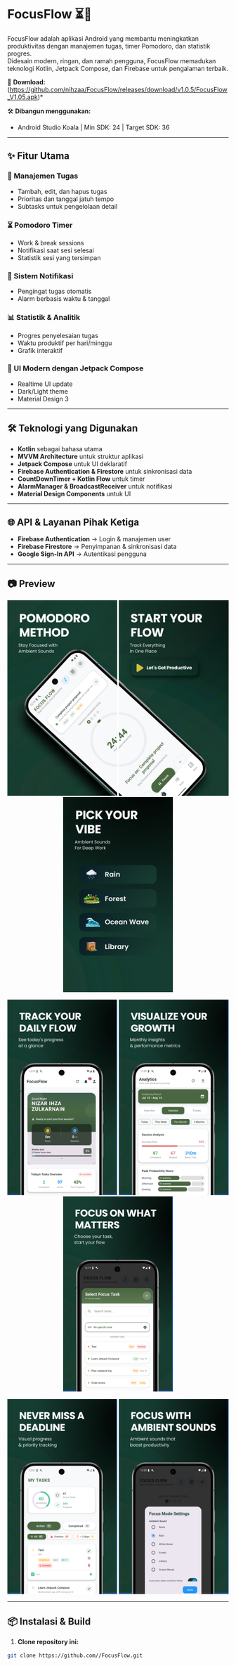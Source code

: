 # FocusFlow ⏳📱

FocusFlow adalah aplikasi Android yang membantu meningkatkan produktivitas dengan manajemen tugas, timer Pomodoro, dan statistik progres.  
Didesain modern, ringan, dan ramah pengguna, FocusFlow memadukan teknologi Kotlin, Jetpack Compose, dan Firebase untuk pengalaman terbaik.

🔗 **Download:** (https://github.com/nihzaa/FocusFlow/releases/download/v1.0.5/FocusFlow_V1.05.apk)*

🛠 **Dibangun menggunakan:**  
- Android Studio Koala | Min SDK: 24 | Target SDK: 36  

---

## ✨ Fitur Utama

### 📝 Manajemen Tugas
- Tambah, edit, dan hapus tugas
- Prioritas dan tanggal jatuh tempo
- Subtasks untuk pengelolaan detail

### ⏳ Pomodoro Timer
- Work & break sessions
- Notifikasi saat sesi selesai
- Statistik sesi yang tersimpan

### 🔔 Sistem Notifikasi
- Pengingat tugas otomatis
- Alarm berbasis waktu & tanggal

### 📊 Statistik & Analitik
- Progres penyelesaian tugas
- Waktu produktif per hari/minggu
- Grafik interaktif

### 🎨 UI Modern dengan Jetpack Compose
- Realtime UI update
- Dark/Light theme
- Material Design 3

---

## 🛠 Teknologi yang Digunakan
- **Kotlin** sebagai bahasa utama
- **MVVM Architecture** untuk struktur aplikasi
- **Jetpack Compose** untuk UI deklaratif
- **Firebase Authentication & Firestore** untuk sinkronisasi data
- **CountDownTimer + Kotlin Flow** untuk timer
- **AlarmManager & BroadcastReceiver** untuk notifikasi
- **Material Design Components** untuk UI

---

## 🌐 API & Layanan Pihak Ketiga
- **Firebase Authentication** → Login & manajemen user
- **Firebase Firestore** → Penyimpanan & sinkronisasi data
- **Google Sign-In API** → Autentikasi pengguna

---

## 📷 Preview

<p align="center">
  <img src="https://raw.githubusercontent.com/nihzaa/FocusFlow/main/Asset%20Preview%20Google%20play/00.png" width="250" />
  <img src="https://raw.githubusercontent.com/nihzaa/FocusFlow/main/Asset%20Preview%20Google%20play/10.png" width="250" />
  <img src="https://raw.githubusercontent.com/nihzaa/FocusFlow/main/Asset%20Preview%20Google%20play/20.png" width="250" />
</p>

<p align="center">
  <img src="https://raw.githubusercontent.com/nihzaa/FocusFlow/main/Asset%20Preview%20Google%20play/1.png" width="250" />
  <img src="https://raw.githubusercontent.com/nihzaa/FocusFlow/main/Asset%20Preview%20Google%20play/2.png" width="250" />
  <img src="https://raw.githubusercontent.com/nihzaa/FocusFlow/main/Asset%20Preview%20Google%20play/3.png" width="250" />
</p>

<p align="center">
  <img src="https://raw.githubusercontent.com/nihzaa/FocusFlow/main/Asset%20Preview%20Google%20play/4.png" width="250" />
  <img src="https://raw.githubusercontent.com/nihzaa/FocusFlow/main/Asset%20Preview%20Google%20play/5.png" width="250" />
</p>


---

## 📦 Instalasi & Build

1. **Clone repository ini:**
```bash
git clone https://github.com//FocusFlow.git
